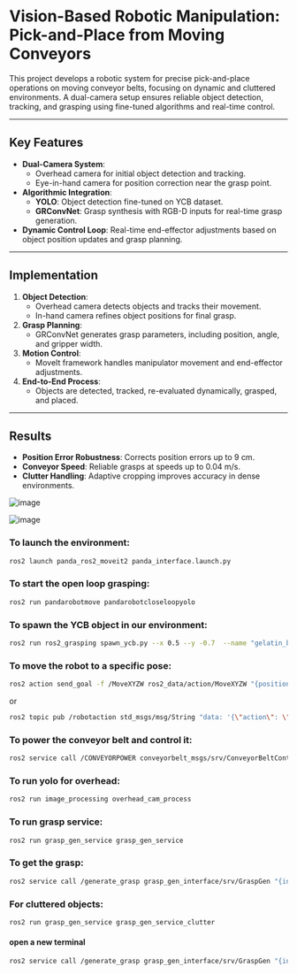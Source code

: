 # Vision-Based Robotic Manipulation: Pick-and-Place from Moving Conveyors

This project develops a robotic system for precise pick-and-place operations on moving conveyor belts, focusing on dynamic and cluttered environments. A dual-camera setup ensures reliable object detection, tracking, and grasping using fine-tuned algorithms and real-time control.

---

## Key Features
- **Dual-Camera System**:
  - Overhead camera for initial object detection and tracking.
  - Eye-in-hand camera for position correction near the grasp point.
- **Algorithmic Integration**:
  - **YOLO**: Object detection fine-tuned on YCB dataset.
  - **GRConvNet**: Grasp synthesis with RGB-D inputs for real-time grasp generation.
- **Dynamic Control Loop**: Real-time end-effector adjustments based on object position updates and grasp planning.

---

## Implementation
1. **Object Detection**:
   - Overhead camera detects objects and tracks their movement.
   - In-hand camera refines object positions for final grasp.
2. **Grasp Planning**:
   - GRConvNet generates grasp parameters, including position, angle, and gripper width.
3. **Motion Control**:
   - MoveIt framework handles manipulator movement and end-effector adjustments.
4. **End-to-End Process**:
   - Objects are detected, tracked, re-evaluated dynamically, grasped, and placed.

---

## Results
- **Position Error Robustness**: Corrects position errors up to 9 cm.
- **Conveyor Speed**: Reliable grasps at speeds up to 0.04 m/s.
- **Clutter Handling**: Adaptive cropping improves accuracy in dense environments.


![image](https://github.com/user-attachments/assets/8a3769be-1846-4550-ab78-e30d3b7b74c3)

![image](https://github.com/user-attachments/assets/0ea7376b-f661-4d98-a26e-9ef2719abae5)


### To launch the environment:
```bash
ros2 launch panda_ros2_moveit2 panda_interface.launch.py
```

### To start the open loop grasping:
```bash
ros2 run pandarobotmove pandarobotcloseloopyolo
```

### To spawn the YCB object in our environment:
```bash
ros2 run ros2_grasping spawn_ycb.py --x 0.5 --y -0.7  --name "gelatin_box"
```

### To move the robot to a specific pose:
```bash
ros2 action send_goal -f /MoveXYZW ros2_data/action/MoveXYZW "{positionx: 0.50, positiony: 0.05, positionz: 0.6, yaw: 45.00, pitch: 180.00, roll: 0.00, speed: 1.0}"
```
or 
```bash
ros2 topic pub /robotaction std_msgs/msg/String "data: '{\"action\": \"MoveXYZW\", \"value\": {\"positionx\": 0.5, \"positiony\": 0.05, \"positionz\": 0.6, \"yaw\": 45.00, \"pitch\": 180.00, \"roll\": 0.00}, \"speed\": 1.0}'" --once
```

### To power the conveyor belt and control it:
```bash
ros2 service call /CONVEYORPOWER conveyorbelt_msgs/srv/ConveyorBeltControl "{power: 2.5}"
```

### To run yolo for overhead:
```bash
ros2 run image_processing overhead_cam_process 
```

### To run grasp service:
```bash
ros2 run grasp_gen_service grasp_gen_service 
```

### To get the grasp:
```bash
ros2 service call /generate_grasp grasp_gen_interface/srv/GraspGen "{input: '{\"grasp_type\": \"generate_grasp_grconvnet\", \"crop\": [230, 191, 391, 262]}'}"
```

### For cluttered objects:
```bash
ros2 run grasp_gen_service grasp_gen_service_clutter 
```

#### open a new terminal
```bash
ros2 service call /generate_grasp grasp_gen_interface/srv/GraspGen "{input: '{\"grasp_type\": \"generate_grasp_grconvnet\", \"crop\": [230, 191, 391, 262], \"id\": _insert_id_no_}'}"
```


